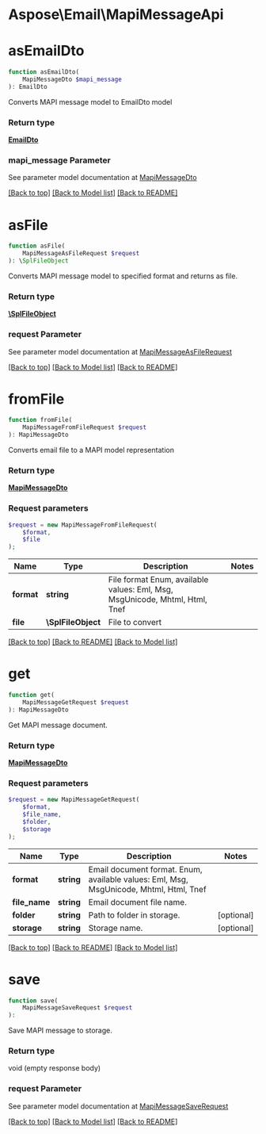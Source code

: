 # Aspose\Email\MapiMessageApi

            
# asEmailDto

```php
function asEmailDto(
    MapiMessageDto $mapi_message
): EmailDto 
```

Converts MAPI message model to EmailDto model

### Return type

[**EmailDto**](EmailDto.md)

### mapi_message Parameter

See parameter model documentation at [MapiMessageDto](MapiMessageDto.md)

[[Back to top]](#) [[Back to Model list]](Models.md) [[Back to README]](README.md)
            
# asFile

```php
function asFile(
    MapiMessageAsFileRequest $request
): \SplFileObject 
```

Converts MAPI message model to specified format and returns as file.

### Return type

[**\SplFileObject**](\SplFileObject.md)

### request Parameter

See parameter model documentation at [MapiMessageAsFileRequest](MapiMessageAsFileRequest.md)

[[Back to top]](#) [[Back to Model list]](Models.md) [[Back to README]](README.md)
            
# **fromFile**
```php
function fromFile(
    MapiMessageFromFileRequest $request
): MapiMessageDto 
```
Converts email file to a MAPI model representation

### Return type

[**MapiMessageDto**](MapiMessageDto.md)

### Request parameters
```php
$request = new MapiMessageFromFileRequest(
    $format,
    $file
);
```


Name | Type | Description  | Notes
------------- | ------------- | ------------- | -------------
 **format** | **string**| File format Enum, available values: Eml, Msg, MsgUnicode, Mhtml, Html, Tnef |
 **file** | **\SplFileObject**| File to convert |

[[Back to top]](#)  [[Back to README]](README.md) [[Back to Model list]](Models.md)

            
# **get**
```php
function get(
    MapiMessageGetRequest $request
): MapiMessageDto 
```
Get MAPI message document.

### Return type

[**MapiMessageDto**](MapiMessageDto.md)

### Request parameters
```php
$request = new MapiMessageGetRequest(
    $format,
    $file_name,
    $folder,
    $storage
);
```


Name | Type | Description  | Notes
------------- | ------------- | ------------- | -------------
 **format** | **string**| Email document format. Enum, available values: Eml, Msg, MsgUnicode, Mhtml, Html, Tnef |
 **file_name** | **string**| Email document file name. |
 **folder** | **string**| Path to folder in storage. | [optional]
 **storage** | **string**| Storage name. | [optional]

[[Back to top]](#)  [[Back to README]](README.md) [[Back to Model list]](Models.md)

            
# save

```php
function save(
    MapiMessageSaveRequest $request
): 
```

Save MAPI message to storage.

### Return type

void (empty response body)

### request Parameter

See parameter model documentation at [MapiMessageSaveRequest](MapiMessageSaveRequest.md)

[[Back to top]](#) [[Back to Model list]](Models.md) [[Back to README]](README.md)

